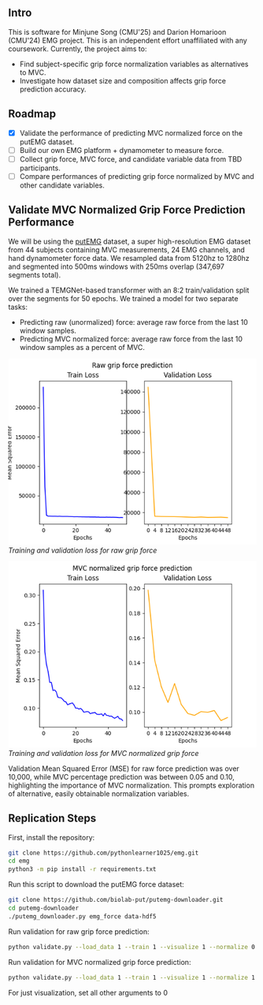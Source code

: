## Intro

This is software for Minjune Song (CMU'25) and Darion Homarioon (CMU'24) EMG project. This is an independent effort unaffiliated with any coursework. Currently, the project aims to:
- Find subject-specific grip force normalization variables as alternatives to MVC.
- Investigate how dataset size and composition affects grip force prediction accuracy.

## Roadmap

- [x] Validate the performance of predicting MVC normalized force on the putEMG dataset.
- [ ] Build our own EMG platform + dynamometer to measure force.
- [ ] Collect grip force, MVC force, and candidate variable data from TBD participants.
- [ ] Compare performances of predicting grip force normalized by MVC and other candidate variables.

## Validate MVC Normalized Grip Force Prediction Performance

We will be using the [putEMG](https://biolab.put.poznan.pl/putemg-dataset/) dataset, a super high-resolution EMG dataset from 44 subjects containing MVC measurements, 24 EMG channels, and hand dynamometer force data. We resampled data from 5120hz to 1280hz and segmented into 500ms windows with 250ms overlap (347,697 segments total).

We trained a TEMGNet-based transformer with an 8:2 train/validation split over the segments for 50 epochs. We trained a model for two separate tasks:
- Predicting raw (unormalized) force: average raw force from the last 10 window samples.
- Predicting MVC normalized force: average raw force from the last 10 window samples as a percent of MVC.

![RAWGRIP](https://github.com/pythonlearner1025/emg/blob/main/raw_grip.png)
*Training and validation loss for raw grip force*

![NORMGRIP](https://github.com/pythonlearner1025/emg/blob/main/norm_grip.png)
*Training and validation loss for MVC normalized grip force*

Validation Mean Squared Error (MSE) for raw force prediction was over 10,000, while MVC percentage prediction was between 0.05 and 0.10, highlighting the importance of MVC normalization. This prompts exploration of alternative, easily obtainable normalization variables.

## Replication Steps

First, install the repository:

```bash
git clone https://github.com/pythonlearner1025/emg.git
cd emg
python3 -m pip install -r requirements.txt
```

Run this script to download the putEMG force dataset:

```bash
git clone https://github.com/biolab-put/putemg-downloader.git
cd putemg-downloader
./putemg_downloader.py emg_force data-hdf5
```

Run validation for raw grip force prediction:

```bash
python validate.py --load_data 1 --train 1 --visualize 1 --normalize 0
```

Run validation for MVC normalized grip force prediction:

```bash
python validate.py --load_data 1 --train 1 --visualize 1 --normalize 1
```

For just visualization, set all other arguments to 0